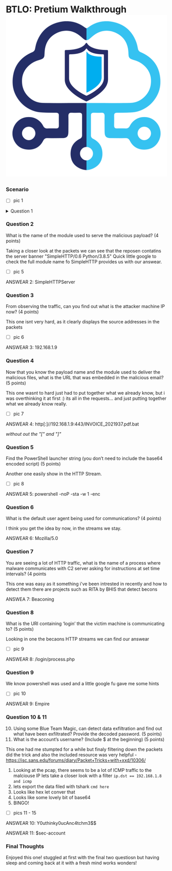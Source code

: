 # BTLO: Pretium Walkthrough ![BTLO Logo](https://github.com/the-pixel-hunter/BTLO-Pretium-Walkthrough/blob/main/images/btlologo.png)

### Scenario
- [ ] pic 1

<details><summary>Question 1</summary>
<p>

What is the full filename of the initial payload file? (4 points)

Lets check out export Objects in Wireshark

- [ ] pic  2

Stright away we can some intrestin filenames which will remember for later as they may come into play.

- [ ] pic 3

But we can see one that was application/x-msdos-programs and its a bat file but trying to mascerade as .pdf file.

- [ ] pic 4



ANSWEAR: INVOICE_2021937.pdf.bat

</p>
</details>

### Question 2
What is the name of the module used to serve the malicious payload? (4 points)

Taking a closer look at the packets we can see that the reposen contatins the server banner "SimpleHTTP/0.6 Python/3.8.5"
Quick little google to check the full module name fo SimpleHTTP provides us with our answear.

- [ ] pic 5

ANSWEAR 2: SimpleHTTPServer

### Question 3 
From observing the traffic, can you find out what is the attacker machine IP now? (4 points)

This one isnt very hard, as it clearly displays the source addresses in the packets

- [ ] pic 6

ANSWEAR 3: 192.168.1.9

### Question 4
Now that you know the payload name and the module used to deliver the malicious files, what is the URL that was embedded in the malicious email? (5 points)

This one wasnt to hard just had to put together what we already know, but i was overthinking it at first :)
its all in the requests... and just putting together what we already know really. 

- [ ] pic 7

ANSWEAR 4: http[:]//192.168.1.9:443/INVOICE_2021937.pdf.bat

*without out the "[" and "]"*

### Question 5
Find the PowerShell launcher string (you don’t need to include the base64 encoded script) (5 points)

Another one easily show in the HTTP Stream.

- [ ] pic 8

ANSWEAR 5: powershell -noP -sta -w 1 -enc

### Question 6
What is the default user agent being used for communications? (4 points)
 
I think you get the idea by now, in the streams we stay.

ANSWEAR 6: Mozilla/5.0

### Question 7 
You are seeing a lot of HTTP traffic, what is the name of a process where malware communicates with C2 server asking for instructions at set time intervals? (4 points

This one was easy as it something i've been intrested in recently and how to detect them there are projects such as RITA by BHIS that detect becons 

ANSWEA 7: Beaconing

### Question 8
What is the URI containing ‘login’ that the victim machine is communicating to? (5 points)

Looking in one the becaons HTTP streams we can find our answear

- [ ] pic 9 

ANSWEAR 8: /login/process.php


### Question 9

We know powershell was used and a little google fu gave me  some hints 

 - [ ] pic 10
 
ANSWEAR 9: Empire

### Question 10 & 11

10. Using some Blue Team Magic, can detect data exfiltration and find out what have been exfiltrated? Provide the decoded password. (5 points)
11. What is the account’s username? (Include $ at the beginning) (5 points)

This one had me stumpted for a while but finaly filtering down the packets  did the trick and also the included resource was very helpful - https://isc.sans.edu/forums/diary/Packet+Tricks+with+xxd/10306/

1. Looking at the pcap, there seems to be a lot of ICMP traffic to the malciouse IP lets take a closer look with a filter 
`ip.dst == 192.168.1.8 and icmp`
2. lets export the data filed with tshark 
`cmd here`
3. Looks like hex let conver that
4. Looks like some lovely bit of base64 
5. BINGO!

- [ ] pics 11 - 15

ANSWEAR 10: Y0uthinky0ucAnc4tchm3$$

ANSWEAR 11: $sec-account

### Final Thoughts

Enjoyed this one! stuggled at first with the final two questiosn but having sleep and coming back at it with a fresh mind works wonders!

